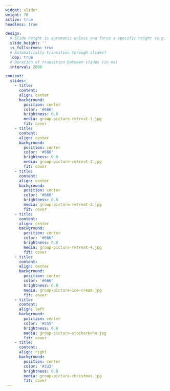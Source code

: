 ```yaml
---
widget: slider
weight: 70
active: true
headless: true

design:
  # Slide height is automatic unless you force a specific height (e.g. '400px')
  slide_height: ''
  is_fullscreen: true
  # Automatically transition through slides?
  loop: true
  # Duration of transition between slides (in ms)
  interval: 2000

content:
  slides:
    - title:
      content:
      align: center
      background:
        position: center
        color: '#666'
        brightness: 0.8
        media: group-picture-retreat-1.jpg
        fit: cover
    - title:
      content:
      align: center
      background:
        position: center
        color: '#666'
        brightness: 0.8
        media: group-picture-retreat-2.jpg
        fit: cover
    - title:
      content:
      align: center
      background:
        position: center
        color: '#666'
        brightness: 0.8
        media: group-picture-retreat-3.jpg
        fit: cover
    - title:
      content:
      align: center
      background:
        position: center
        color: '#666'
        brightness: 0.8
        media: group-picture-retreat-4.jpg
        fit: cover
    - title:
      content:
      align: center
      background:
        position: center
        color: '#666'
        brightness: 0.8
        media: group-picture-ice-cream.jpg
        fit: cover
    - title:
      content:
      align: left
      background:
        position: center
        color: '#555'
        brightness: 0.8
        media: group-picture-stocherkahn.jpg
        fit: cover
    - title:
      content:
      align: right
      background:
        position: center
        color: '#333'
        brightness: 0.8
        media: group-picture-christmas.jpg
        fit: cover
---
```

